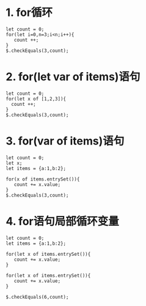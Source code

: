 # 1. for循环

````expr
let count = 0;
for(let i=0,n=3;i<n;i++){
   count ++;
}
$.checkEquals(3,count);
````

# 2. for(let var of items)语句

````expr
let count = 0;
for(let x of [1,2,3]){
  count ++;
}
$.checkEquals(3,count);
````

# 3. for(var of items)语句

````expr
let count = 0;
let x;
let items = {a:1,b:2};

for(x of items.entrySet()){
   count += x.value;
}
$.checkEquals(3,count);
````

# 4. for语句局部循环变量

````expr
let count = 0;
let items = {a:1,b:2};

for(let x of items.entrySet()){
   count += x.value;
}

for(let x of items.entrySet()){
   count += x.value;
}

$.checkEquals(6,count);
````